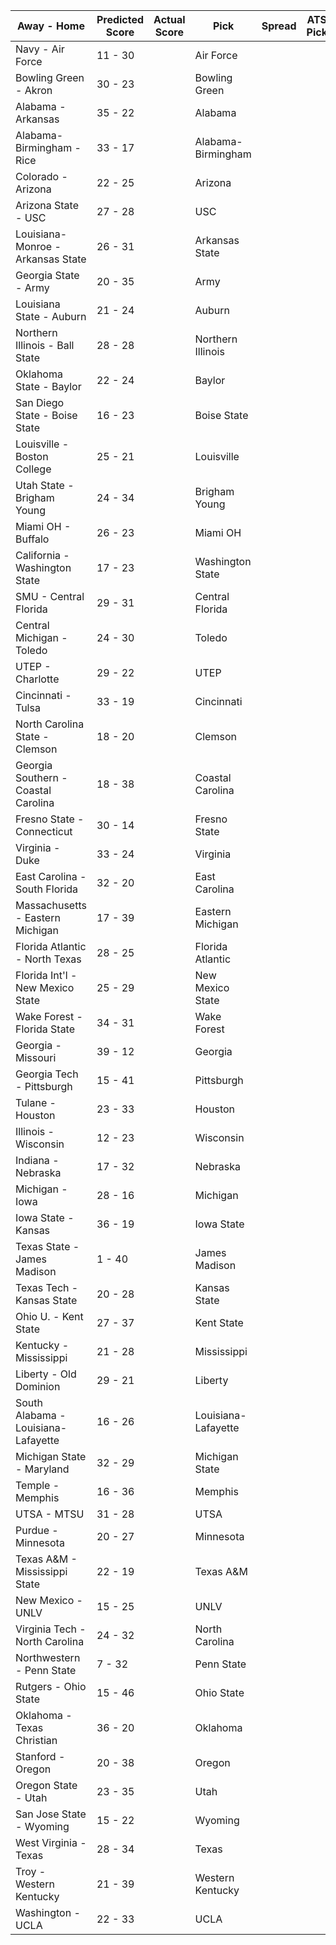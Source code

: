 Away - Home | Predicted Score | Actual Score | Pick | Spread | ATS Pick | O/U | O/U Pick
---| ---| ---| ---| ---| ---| ---| ---
Navy - Air Force | 11 - 30 |  | Air Force |  |  |  | 
Bowling Green - Akron | 30 - 23 |  | Bowling Green |  |  |  | 
Alabama - Arkansas | 35 - 22 |  | Alabama |  |  |  | 
Alabama-Birmingham - Rice | 33 - 17 |  | Alabama-Birmingham |  |  |  | 
Colorado - Arizona | 22 - 25 |  | Arizona |  |  |  | 
Arizona State - USC | 27 - 28 |  | USC |  |  |  | 
Louisiana-Monroe - Arkansas State | 26 - 31 |  | Arkansas State |  |  |  | 
Georgia State - Army | 20 - 35 |  | Army |  |  |  | 
Louisiana State - Auburn | 21 - 24 |  | Auburn |  |  |  | 
Northern Illinois - Ball State | 28 - 28 |  | Northern Illinois |  |  |  | 
Oklahoma State - Baylor | 22 - 24 |  | Baylor |  |  |  | 
San Diego State - Boise State | 16 - 23 |  | Boise State |  |  |  | 
Louisville - Boston College | 25 - 21 |  | Louisville |  |  |  | 
Utah State - Brigham Young | 24 - 34 |  | Brigham Young |  |  |  | 
Miami OH - Buffalo | 26 - 23 |  | Miami OH |  |  |  | 
California - Washington State | 17 - 23 |  | Washington State |  |  |  | 
SMU - Central Florida | 29 - 31 |  | Central Florida |  |  |  | 
Central Michigan - Toledo | 24 - 30 |  | Toledo |  |  |  | 
UTEP - Charlotte | 29 - 22 |  | UTEP |  |  |  | 
Cincinnati - Tulsa | 33 - 19 |  | Cincinnati |  |  |  | 
North Carolina State - Clemson | 18 - 20 |  | Clemson |  |  |  | 
Georgia Southern - Coastal Carolina | 18 - 38 |  | Coastal Carolina |  |  |  | 
Fresno State - Connecticut | 30 - 14 |  | Fresno State |  |  |  | 
Virginia - Duke | 33 - 24 |  | Virginia |  |  |  | 
East Carolina - South Florida | 32 - 20 |  | East Carolina |  |  |  | 
Massachusetts - Eastern Michigan | 17 - 39 |  | Eastern Michigan |  |  |  | 
Florida Atlantic - North Texas | 28 - 25 |  | Florida Atlantic |  |  |  | 
Florida Int'l - New Mexico State | 25 - 29 |  | New Mexico State |  |  |  | 
Wake Forest - Florida State | 34 - 31 |  | Wake Forest |  |  |  | 
Georgia - Missouri | 39 - 12 |  | Georgia |  |  |  | 
Georgia Tech - Pittsburgh | 15 - 41 |  | Pittsburgh |  |  |  | 
Tulane - Houston | 23 - 33 |  | Houston |  |  |  | 
Illinois - Wisconsin | 12 - 23 |  | Wisconsin |  |  |  | 
Indiana - Nebraska | 17 - 32 |  | Nebraska |  |  |  | 
Michigan - Iowa | 28 - 16 |  | Michigan |  |  |  | 
Iowa State - Kansas | 36 - 19 |  | Iowa State |  |  |  | 
Texas State - James Madison | 1 - 40 |  | James Madison |  |  |  | 
Texas Tech - Kansas State | 20 - 28 |  | Kansas State |  |  |  | 
Ohio U. - Kent State | 27 - 37 |  | Kent State |  |  |  | 
Kentucky - Mississippi | 21 - 28 |  | Mississippi |  |  |  | 
Liberty - Old Dominion | 29 - 21 |  | Liberty |  |  |  | 
South Alabama - Louisiana-Lafayette | 16 - 26 |  | Louisiana-Lafayette |  |  |  | 
Michigan State - Maryland | 32 - 29 |  | Michigan State |  |  |  | 
Temple - Memphis | 16 - 36 |  | Memphis |  |  |  | 
UTSA - MTSU | 31 - 28 |  | UTSA |  |  |  | 
Purdue - Minnesota | 20 - 27 |  | Minnesota |  |  |  | 
Texas A&M - Mississippi State | 22 - 19 |  | Texas A&M |  |  |  | 
New Mexico - UNLV | 15 - 25 |  | UNLV |  |  |  | 
Virginia Tech - North Carolina | 24 - 32 |  | North Carolina |  |  |  | 
Northwestern - Penn State | 7 - 32 |  | Penn State |  |  |  | 
Rutgers - Ohio State | 15 - 46 |  | Ohio State |  |  |  | 
Oklahoma - Texas Christian | 36 - 20 |  | Oklahoma |  |  |  | 
Stanford - Oregon | 20 - 38 |  | Oregon |  |  |  | 
Oregon State - Utah | 23 - 35 |  | Utah |  |  |  | 
San Jose State - Wyoming | 15 - 22 |  | Wyoming |  |  |  | 
West Virginia - Texas | 28 - 34 |  | Texas |  |  |  | 
Troy - Western Kentucky | 21 - 39 |  | Western Kentucky |  |  |  | 
Washington - UCLA | 22 - 33 |  | UCLA |  |  |  | 
